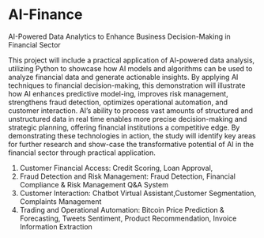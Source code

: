 # AI-Finance
AI-Powered Data Analytics to  Enhance Business Decision-Making in Financial Sector

This project will include a practical application of AI-powered data analysis, utilizing Python to showcase how AI models and algorithms can be used to analyze financial data and generate actionable insights. By applying AI techniques to financial decision-making, this demonstration will illustrate how AI enhances predictive model-ing, improves risk management, strengthens fraud detection, optimizes operational automation, and customer interaction. AI’s ability to process vast amounts of structured and unstructured data in real time enables more precise decision-making and strategic planning, offering financial institutions a competitive edge. By demonstrating these technologies in action, the study will identify key areas for further research and show-case the transformative potential of AI in the financial sector through practical application.

1. Customer Financial Access: Credit Scoring, Loan Approval, 
2. Fraud Detection and Risk Management: Fraud Detection, Financial Compliance & Risk Management Q&A System
3. Customer Interaction: Chatbot Virtual Assistant,Customer Segmentation, Complaints Management
4. Trading and Operational Automation: Bitcoin Price Prediction & Forecasting, Tweets Sentiment, Product Recommendation, Invoice Information Extraction
